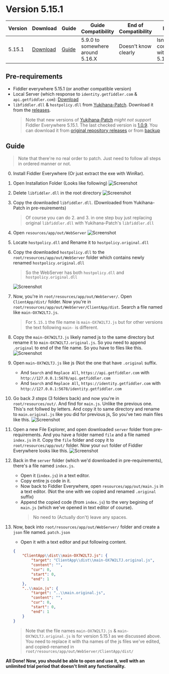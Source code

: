 # Version 5.15.1

| Version | Download                         | Guide                      | Guide Compatibility              | End of Compatibility | Notes                        |
| ------- | -------------------------------- |--------------------------- | -------------------------------- | -------------------- | ---------------------------- |
| 5.15.1  | [Download](https://rb.gy/abawou) | [Guide](/guides/5.15.1.md) | 5.9.0 to somewhere around 5.16.X | Doesn't know clearly | Isn't compatible with 5.17.0 |


## Pre-requirements
  - Fiddler everywhere 5.15.1 (or another compatible version)
  - Local Server (which response to `identity.getfiddler.com` & `api.getfiddler.com`): [Download](./server/)
  - `libfiddler.dll` & `hostpolicy.dll` from [Yukihana-Patch](https://github.com/project-yukihana/Yukihana-patch). Download it from the [releases](https://github.com/project-yukihana/Yukihana-patch/releases/tag/v1.0.9).
    > Note that new versions of [Yukihana-Patch](https://github.com/project-yukihana/Yukihana-patch) *might not support* Fiddler Everywhere 5.15.1. The last checked version is [1.0.9](https://github.com/project-yukihana/Yukihana-patch/tree/v1.0.9). You can download it from [original repository releases](https://github.com/project-yukihana/Yukihana-patch/releases/tag/v1.0.9) or from [backup](https://rb.gy/8f75nl)

## Guide
  > Note that there're no real order to patch. Just need to follow all steps in ordered manner or not.

  0. Install Fiddler Everywhere (Or just extract the exe with WinRar).
  1. Open Installation Folder (Looks like following)
     ![Screenshot](https://github.com/user-attachments/assets/5d09eaf8-b412-483e-a715-c0bbdf3106f2)
  
  2. Delete `libfiddler.dll` in the root directory
     ![Screenshot](https://github.com/user-attachments/assets/2f599f7c-5ca2-4eab-ae33-e396de856a82)
  
  3. Copy the downloaded `libfiddler.dll`. (Downloaded from Yukihana-Patch in pre-reuirements)
     > Of course you can do 2. and 3. in one step buy just replacing original `libfiddler.dll` with Yukihana-Patch's `libfiddler.dll`
  
  4. Open `resources/app/out/WebServer`
     ![Screenshot](https://github.com/user-attachments/assets/f85a8806-b47a-4180-9f96-3a8b7422f14d)

  5. Locate `hostpolicy.dll` and Rename it to `hostpolicy.original.dll`
  6. Copy the downloaded `hostpolicy.dll` to the `root/resources/app/out/WebServer` folder which contains newly renamed `hostpolicy.original.dll`
     > So the WebServer has both `hostpolicy.dll` and `hostpolicy.original.dll`
     
     ![Screenshot](https://github.com/user-attachments/assets/399401b3-2977-483c-85b9-29a544ce026c)

  7. Now, you're in `root/resources/app/out/WebServer/`. Open `ClientApp/dist/` folder. Now you're in `root/resources/app/out/WebServer/ClientApp/dist`. Search a file named like `main-OX7W2LTJ.js`.
     > For `5.15.1` the file name is `main-OX7W2LTJ.js` but for other versions the text following `main-` is different.

  8. Copy the `main-OX7W2LTJ.js` likely named js to the same directory but rename it to `main-OX7W2LTJ.original.js`. So you need to append `.original` to end of the file name. So you have to files like this.
     ![Screenshot](https://github.com/user-attachments/assets/cbd5ce84-ae02-4cca-aa7e-48d54325f690)

  9. Open `main-OX7W2LTJ.js` like js (Not the one that have `.original` suffix. 
      - And `Search` and `Replace All`, `https://api.getfiddler.com` with `http://127.0.0.1:5678/api.getfiddler.com`
      - And `Search` and `Replace All`, `https://identity.getfiddler.com` with `http://127.0.0.1:5678/identity.getfiddler.com`
      
  10. Go back *3 steps* (3 folders back) and now you're in `root/resources/out/`. And find for `main.js`. Unlike the previous one. This's not follwed by letters. And copy it to same directory and rename to `main.original.js` like you did for previous js, So you've two main files like this.
      ![Screenshot](https://github.com/user-attachments/assets/2835398f-73c8-41fa-b0a0-f790008036b8)

  11. Open a new File Explorer, and open downloaded `server` folder from pre-requirements. And you have a folder named `file` and a file named `index.js` in it. Copy the `file` folder and copy it to `root/resources/app/out/` folder. Now your `out` folder of Fiddler Everywhere looks like this.
      ![Screenshot](https://github.com/user-attachments/assets/844081f2-92bc-47c0-bb14-acb24aba2793)

  11. Back in the `server` folder (which we'd downloaded in pre-requirements), there's a file named `index.js`. 
      - Open it (`index.js`) in a text editor. 
      - Copy entire js code in it.
      - Now back to Fiddler Everywhere, open `resources/app/out/main.js` in a text editor. (Not the one with we copied and renamed `.original` suffix)
      - Append the copied code (from `index.js`) to the very begining of `main.js` (which we've opened in text editor of course).
        > No need to (Actually don't) leave any spaces.
  
  12. Now, back into `root/resources/app/out/WebServer/` folder and create a `json` file named. `patch.json`
        - Open it with a text editor and put following content.
        ``` json
        {
            "ClientApp\\dist\\main-OX7W2LTJ.js": {
                "target": "ClientApp\\dist\\main-OX7W2LTJ.original.js",
                "content": "",
                "cur": 0,
                "start": 0,
                "end": 1
            },
            "..\\main.js": {
                "target": "..\\main.original.js",
                "content": "",
                "cur": 0,
                "start": 0,
                "end": 1
            }
        }
        ```
        > Note that the file names `main-OX7W2LTJ.js` & `main-OX7W2LTJ.original.js` is for version 5.15.1 as we discussed above. You need to replace it with tha names of the js files we've edited, and copied-renamed in `root/resources/app/out/WebServer/ClientApp/dist/`
   
   
**All Done! Now, you should be able to open and use it, well with an unlimited trial period that doesn't limit any functionality.**

